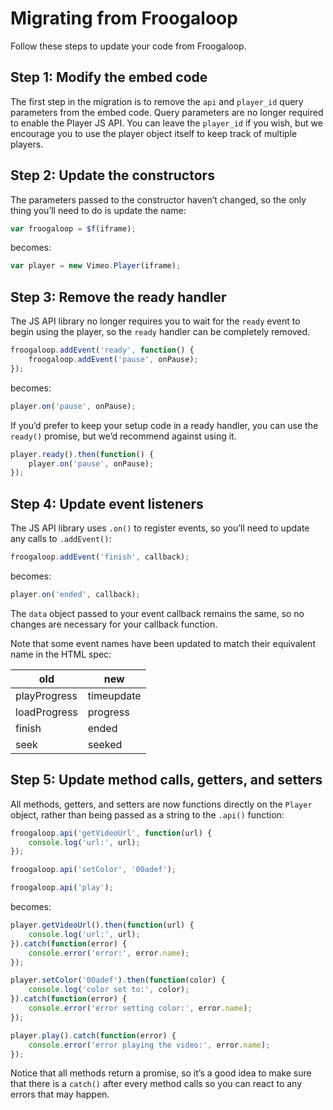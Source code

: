 # Migrating from Froogaloop

Follow these steps to update your code from Froogaloop.

## Step 1: Modify the embed code

The first step in the migration is to remove the `api` and `player_id` query
parameters from the embed code. Query parameters are no longer required to
enable the Player JS API. You can leave the `player_id` if you wish, but we
encourage you to use the player object itself to keep track of multiple players.

## Step 2: Update the constructors

The parameters passed to the constructor haven’t changed, so the only thing
you’ll need to do is update the name:

```js
var froogaloop = $f(iframe);
```

becomes:

```js
var player = new Vimeo.Player(iframe);
```

## Step 3: Remove the ready handler

The JS API library no longer requires you to wait for the `ready` event to begin
using the player, so the `ready` handler can be completely removed.

```js
froogaloop.addEvent('ready', function() {
    froogaloop.addEvent('pause', onPause);
});
```

becomes:

```js
player.on('pause', onPause);
```

If you’d prefer to keep your setup code in a ready handler, you can use the
`ready()` promise, but we’d recommend against using it.

```js
player.ready().then(function() {
    player.on('pause', onPause);
});
```

## Step 4: Update event listeners

The JS API library uses `.on()` to register events, so you’ll need to update any
calls to `.addEvent()`:

```js
froogaloop.addEvent('finish', callback);
```

becomes:

```js
player.on('ended', callback);
```

The `data` object passed to your event callback remains the same, so no changes
are necessary for your callback function.

Note that some event names have been updated to match their equivalent name in
the HTML spec:

| old          | new        |
| ------------ | ---------- |
| playProgress | timeupdate |
| loadProgress | progress   |
| finish       | ended      |
| seek         | seeked     |


## Step 5: Update method calls, getters, and setters

All methods, getters, and setters are now functions directly on the `Player`
object, rather than being passed as a string to the `.api()` function:

```js
froogaloop.api('getVideoUrl', function(url) {
    console.log('url:', url);
});

froogaloop.api('setColor', '00adef');

froogaloop.api('play');
```

becomes:

```js
player.getVideoUrl().then(function(url) {
    console.log('url:', url);
}).catch(function(error) {
    console.error('error:', error.name);
});

player.setColor('00adef').then(function(color) {
    console.log('color set to:', color);
}).catch(function(error) {
    console.error('error setting color:', error.name);
});

player.play().catch(function(error) {
    console.error('error playing the video:', error.name);
});
```

Notice that all methods return a promise, so it’s a good idea to make sure that
there is a `catch()` after every method calls so you can react to any errors
that may happen.
